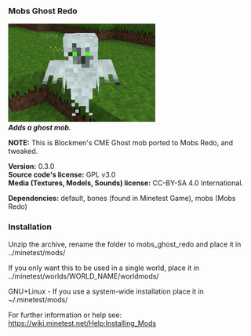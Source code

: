 ### Mobs Ghost Redo
![Mobs Ghost Redo's screenshot](screenshot.png)<br>
**_Adds a ghost mob._**

**NOTE:** This is Blockmen's CME Ghost mob ported to Mobs Redo, and tweaked.

**Version:** 0.3.0<br>
**Source code's license:** GPL v3.0<br>
**Media (Textures, Models, Sounds) license:** CC-BY-SA 4.0 International.

**Dependencies:** default, bones (found in Minetest Game), mobs (Mobs Redo)<br>

### Installation

Unzip the archive, rename the folder to mobs_ghost_redo and place it in<br>
../minetest/mods/

If you only want this to be used in a single world, place it in<br>
../minetest/worlds/WORLD_NAME/worldmods/

GNU+Linux - If you use a system-wide installation place it in<br>
~/.minetest/mods/

For further information or help see:<br>
https://wiki.minetest.net/Help:Installing_Mods
